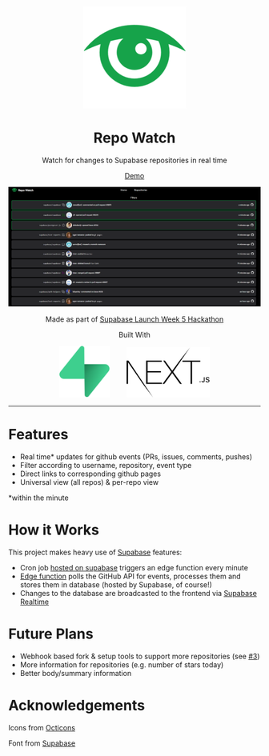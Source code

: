 <p align="center"><img alt="logo" src="./public/logo.png"></img></p>
<h1 align="center">Repo Watch</h1>
<p align="center">Watch for changes to Supabase repositories in real time</p>
<p align="center"><a href="https://repo-watch.vercel.app/">Demo</a></p>
<p align="center"><img src="./public/repowatch1.PNG"></img></p>
<p align="center">Made as part of <a href="https://supabase.com/blog/launch-week-5-hackathon">Supabase Launch Week 5 Hackathon</a></p>
<p align="center">Built With</p>
<div align="center">
<img style="margin-right:15px" width="100px" alt="supabaselogo" src="./public/supabase-logo-icon.svg"></img>
<img style="margin-left:15px" height="100px" alt="supabaselogo" src="./public/Nextjs-logo.svg"></img>
</div>

---

# Features

- Real time\* updates for github events (PRs, issues, comments, pushes)
- Filter according to username, repository, event type
- Direct links to corresponding github pages
- Universal view (all repos) & per-repo view

\*within the minute

# How it Works

This project makes heavy use of [Supabase](https://supabase.com/) features:

- Cron job [hosted on supabase](https://supabase.com/blog/postgres-as-a-cron-server) triggers an edge function every minute
- [Edge function](https://supabase.com/docs/guides/functions) polls the GitHub API for events, processes them and stores them in database (hosted by Supabase, of course!)
- Changes to the database are broadcasted to the frontend via [Supabase Realtime](https://supabase.com/docs/guides/realtime)

# Future Plans

- Webhook based fork & setup tools to support more repositories (see [#3](https://github.com/vvidday/repo-watch/issues/3))
- More information for repositories (e.g. number of stars today)
- Better body/summary information

# Acknowledgements

Icons from [Octicons](https://primer.style/octicons/)

Font from [Supabase](https://github.com/supabase/supabase/tree/master/web/static/fonts/custom)
